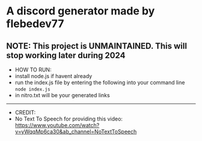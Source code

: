 # A discord generator made by flebedev77

## NOTE: This project is UNMAINTAINED. This will stop working later during 2024

 - HOW TO RUN:
 -  install node.js if havent already
 -  run the index.js file by entering the following into your command line `node index.js`
 -  in nitro.txt will be your generated links

 ------------------------------------------------------------------------------------------------

 - CREDIT:
 -  No Text To Speech for providing this video: https://www.youtube.com/watch?v=yWqqMp6ca30&ab_channel=NoTextToSpeech
